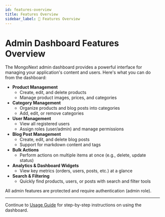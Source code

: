 ```yaml
---
id: features-overview
title: Features Overview
sidebar_label: 📓 Features Overview
---
```


# Admin Dashboard Features Overview

The MongoNext admin dashboard provides a powerful interface for managing your application's content and users. Here's what you can do from the dashboard:

- **Product Management**
  - Create, edit, and delete products
  - Manage product images, prices, and categories
- **Category Management**
  - Organize products and blog posts into categories
  - Add, edit, or remove categories
- **User Management**
  - View all registered users
  - Assign roles (user/admin) and manage permissions
- **Blog Post Management**
  - Create, edit, and delete blog posts
  - Support for markdown content and tags
- **Bulk Actions**
  - Perform actions on multiple items at once (e.g., delete, update status)
- **Analytics & Dashboard Widgets**
  - View key metrics (orders, users, posts, etc.) at a glance
- **Search & Filtering**
  - Quickly find products, users, or posts with search and filter tools

All admin features are protected and require authentication (admin role).

---

Continue to [Usage Guide](usage-guide.md) for step-by-step instructions on using the dashboard. 
